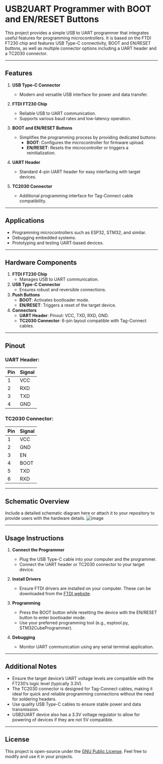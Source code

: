 # USB2UART Programmer with BOOT and EN/RESET Buttons

This project provides a simple USB to UART programmer that integrates useful features for programming microcontrollers. It is based on the FTDI FT230 chip and features USB Type-C connectivity, BOOT and EN/RESET buttons, as well as multiple connector options including a UART header and a TC2030 connector.

---

## Features

1. **USB Type-C Connector**
   - Modern and versatile USB interface for power and data transfer.

2. **FTDI FT230 Chip**
   - Reliable USB to UART communication.
   - Supports various baud rates and low-latency operation.

3. **BOOT and EN/RESET Buttons**
   - Simplifies the programming process by providing dedicated buttons:
     - **BOOT**: Configures the microcontroller for firmware upload.
     - **EN/RESET**: Resets the microcontroller or triggers a reinitialization.

4. **UART Header**
   - Standard 4-pin UART header for easy interfacing with target devices.

5. **TC2030 Connector**
   - Additional programming interface for Tag-Connect cable compatibility.

---

## Applications

- Programming microcontrollers such as ESP32, STM32, and similar.
- Debugging embedded systems.
- Prototyping and testing UART-based devices.

---

## Hardware Components

1. **FTDI FT230 Chip**
   - Manages USB to UART communication.
2. **USB Type-C Connector**
   - Ensures robust and reversible connections.
3. **Push Buttons**
   - **BOOT**: Activates bootloader mode.
   - **EN/RESET**: Triggers a reset of the target device.
4. **Connectors**
   - **UART Header**: Pinout: VCC, TXD, RXD, GND.
   - **TC2030 Connector**: 6-pin layout compatible with Tag-Connect cables.

---

## Pinout

### UART Header:
| Pin | Signal  |
|-----|---------|
| 1   | VCC     |
| 2   | RXD     |
| 3   | TXD     |
| 4   | GND     |

### TC2030 Connector:
| Pin | Signal  |
|-----|---------|
| 1   | VCC     |
| 2   | GND     |
| 3   | EN      |
| 4   | BOOT     |
| 5   | TXD    |
| 6   | RXD    |

---

## Schematic Overview

Include a detailed schematic diagram here or attach it to your repository to provide users with the hardware details.
![image](https://github.com/user-attachments/assets/ae22d539-2bf9-4187-adec-e5b2eaf938aa)

---

## Usage Instructions

1. **Connect the Programmer**
   - Plug the USB Type-C cable into your computer and the programmer.
   - Connect the UART header or TC2030 connector to your target device.

2. **Install Drivers**
   - Ensure FTDI drivers are installed on your computer. These can be downloaded from the [FTDI website](https://www.ftdichip.com/).

3. **Programming**
   - Press the BOOT button while resetting the device with the EN/RESET button to enter bootloader mode.
   - Use your preferred programming tool (e.g., esptool.py, STM32CubeProgrammer).

4. **Debugging**
   - Monitor UART communication using any serial terminal application.

---

## Additional Notes

- Ensure the target device’s UART voltage levels are compatible with the FT230’s logic level (typically 3.3V).
- The TC2030 connector is designed for Tag-Connect cables, making it ideal for quick and reliable programming connections without the need for soldering headers.
- Use quality USB Type-C cables to ensure stable power and data transmission.
- USB2UART device also has a 3.3V voltage regulator to allow for powering of devices if they are not 5V compatible.

---

## License

This project is open-source under the [GNU Public License](LICENSE). Feel free to modify and use it in your projects.
